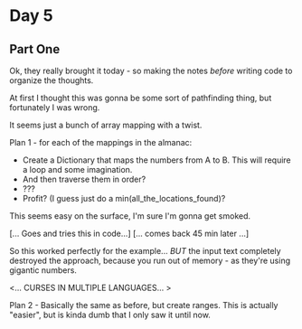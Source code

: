 # Day 5

## Part One
Ok, they really brought it today - so making the notes *before* writing code to organize the thoughts.

At first I thought this was gonna be some sort of pathfinding thing, but fortunately I was wrong.

It seems just a bunch of array mapping with a twist.

Plan 1 - for each of the mappings in the almanac:
- Create a Dictionary that maps the numbers from A to B. This will require a loop and some imagination.
- And then traverse them in order?
- ???
- Profit? (I guess just do a min(all_the_locations_found)?

This seems easy on the surface, I'm sure I'm gonna get smoked.

[... Goes and tries this in code...]
[... comes back 45 min later ...]

So this worked perfectly for the example... *BUT* the input text completely destroyed the approach, because you run out of memory - as they're using gigantic numbers.

<... CURSES IN MULTIPLE LANGUAGES... >


Plan 2 - Basically the same as before, but create ranges. This is actually "easier", but is kinda dumb that I only saw it until now.
